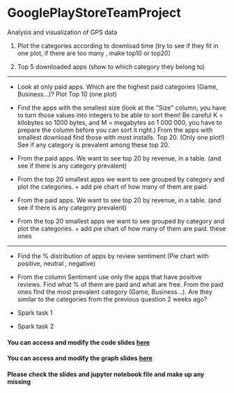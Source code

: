 # GooglePlayStoreTeamProject
Analysis and visualization of GPS data

1) Plot the categories according to download time (try to see if they fit in one plot, if there are too many , make top10 or top20)

2) Top 5 downloaded apps (show to which category they belong to)
------------------------------

-  Look at only paid apps. Which are the highest paid categories (Game, Business...)? Plot Top 10 (one plot)

-  Find the apps with the smallest size (look at the "Size" column, you have to turn those values into integers to be able to sort them! Be careful K = kilobytes so 1000 bytes, and M = megabytes so 1 000 000, you have to prepare the column before you can sort it right.) From the apps with smallest download find those with most installs. Top 20. (Only one plot!) See if any category is prevalent among these top 20.

- From the paid apps. We want to see top 20 by revenue, in a table. (and see if there is any category prevalent)

- From the top 20 smallest apps we want to see grouped by category and plot the categories. + add pie chart of how many of them are paid.

- From the paid apps. We want to see top 20 by revenue, in a table. (and see if there is any category prevalent)

- From the top 20 smallest apps we want to see grouped by category and plot the categories. + add pie chart of how many of them are paid.
these ones
-------------------------------------------------------------

- Find the % distribution of apps by review sentiment (Pie chart with positive, neutral , negative)

- From the column Sentiment use only the apps that have positive reviews. Find what % of them are paid and what are free. From the paid ones find the most prevalent category (Game, Business...). Are they similar to the categories from the previous question 2 weeks ago?

 - Spark task 1

 - Spark task 2

  #### You can access and modify the code slides [here](https://www.canva.com/design/DAFXkTCiM54/SYfiQRMYpD9wfZ4ffcWbGg/edit?utm_content=DAFXkTCiM54&utm_campaign=designshare&utm_medium=link2&utm_source=sharebutton) 

  #### You can access and modify the graph slides [here](https://www.canva.com/design/DAFUGaaISmc/X82SagjWBcxek7HtpUHIBw/edit?utm_content=DAFUGaaISmc&utm_campaign=designshare&utm_medium=link2&utm_source=sharebutton)

  #### Please check the slides and jupyter notebook file and make up any missing